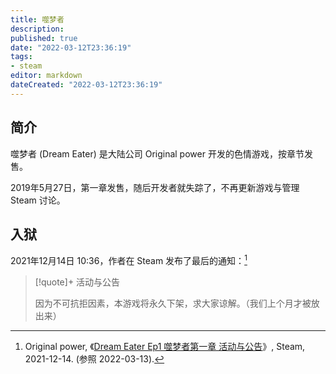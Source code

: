 ```yaml
---
title: 噬梦者
description:
published: true
date: "2022-03-12T23:36:19"
tags:
- steam
editor: markdown
dateCreated: "2022-03-12T23:36:19"
---
```


## 简介

噬梦者 (Dream Eater) 是大陆公司 Original power 开发的色情游戏，按章节发售。

2019年5月27日，第一章发售，随后开发者就失踪了，不再更新游戏与管理 Steam 讨论。

## 入狱

2021年12月14日 10:36，作者在 Steam 发布了最后的通知：[^19811]

[^19811]: Original power, 《[Dream Eater Ep1 噬梦者第一章 活动与公告](https://steamcommunity.com/app/1015830/eventcomments/3198116134637226224)》, Steam, 2021-12-14. (参照 2022-03-13).

> [!quote]+ 活动与公告
>
> 因为不可抗拒因素，本游戏将永久下架，求大家谅解。（我们上个月才被放出来）
